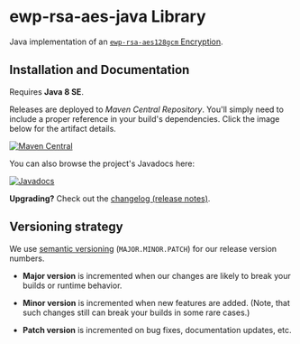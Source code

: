 ewp-rsa-aes-java Library
========================

Java implementation of an [`ewp-rsa-aes128gcm` Encryption][encr-spec].


Installation and Documentation
------------------------------

Requires **Java 8 SE**.

Releases are deployed to *Maven Central Repository*. You'll simply need to
include a proper reference in your build's dependencies. Click the image below
for the artifact details.

[
    ![Maven Central](https://maven-badges.herokuapp.com/maven-central/eu.erasmuswithoutpaper/ewp-rsa-aes-java/badge.svg)
](https://maven-badges.herokuapp.com/maven-central/eu.erasmuswithoutpaper/ewp-rsa-aes-java)

You can also browse the project's Javadocs here:

[
    ![Javadocs](http://javadoc.io/badge/eu.erasmuswithoutpaper/ewp-rsa-aes-java.svg?color=red)
](http://javadoc.io/doc/eu.erasmuswithoutpaper/ewp-rsa-aes-java)

**Upgrading?** Check out the [changelog (release notes)](CHANGELOG.md).


Versioning strategy
-------------------

We use [semantic versioning](http://semver.org/) (`MAJOR.MINOR.PATCH`) for our
release version numbers.

 * **Major version** is incremented when our changes are likely to break your
   builds or runtime behavior.

 * **Minor version** is incremented when new features are added. (Note, that
   such changes still can break your builds in some rare cases.)

 * **Patch version** is incremented on bug fixes, documentation updates, etc.


[encr-spec]: https://github.com/erasmus-without-paper/ewp-specs-sec-rsa-aes128gcm
